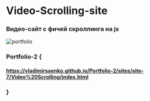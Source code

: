 # Video-Scrolling-site
 
### Видео-сайт с фичей скроллинга на js

![portfolio](https://user-images.githubusercontent.com/56477695/123244841-f3a55080-d4ec-11eb-9a7f-a3549297c55f.jpg)

### Portfolio-2 {

#### https://vladimirsaenko.github.io/Portfolio-2/sites/site-7/Video%20Scrolling/index.html

### }
